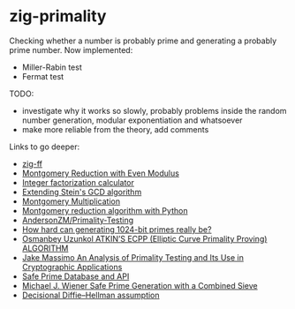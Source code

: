 # zig-primality
Checking whether a number is probably prime and generating a probably 
prime number. Now implemented:
* Miller-Rabin test
* Fermat test

TODO:

* investigate why it works so slowly, probably problems inside the random number generation, modular exponentiation and whatsoever
* make more reliable from the theory, add comments

Links to go deeper:
* [zig-ff](https://github.com/jedisct1/zig-ff/tree/master)
* [Montgomery Reduction with Even Modulus](http://www.people.vcu.edu/~jwang3/CMSC691/j34monex.pdf)
* [Integer factorization calculator](https://www.alpertron.com.ar/ECM.HTM)
* [Extending Stein's GCD algorithm](https://studenttheses.uu.nl/bitstream/handle/20.500.12932/33194/Thesis.pdf)
* [Montgomery Multiplication](https://web.archive.org/web/20181127065455/http://www.hackersdelight.org/MontgomeryMultiplication.pdf)
* [Montgomery reduction algorithm with Python](https://asecuritysite.com/rsa/go_mont2)
* [AndersonZM/Primality-Testing](https://github.com/AndersonZM/Primality-Testing/)
* [How hard can generating 1024-bit primes really be?](https://glitchcomet.com/articles/1024-bit-primes/)
* [Osmanbey Uzunkol ATKIN’S ECPP (Elliptic Curve Primality Proving) ALGORITHM](http://www.staff.uni-oldenburg.de/osmanbey.uzunkol/publications/master.pdf)
* [Jake Massimo An Analysis of Primality Testing and Its Use in Cryptographic Applications](https://pure.royalholloway.ac.uk/ws/portalfiles/portal/39023193/2020MassimoJPhD.pdf)
* [Safe Prime Database and API](https://2ton.com.au/safeprimes/)
* [Michael J. Wiener Safe Prime Generation with a Combined Sieve](https://eprint.iacr.org/2003/186.pdf)
* [Decisional Diffie–Hellman assumption](https://en.wikipedia.org/wiki/Decisional_Diffie–Hellman_assumption)